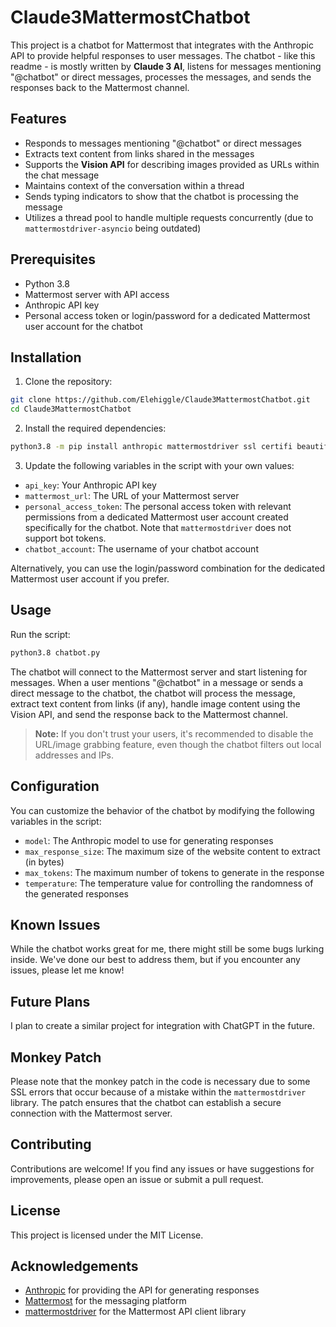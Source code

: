 # Claude3MattermostChatbot

This project is a chatbot for Mattermost that integrates with the Anthropic API to provide helpful responses to user messages. The chatbot - like this readme - is mostly written by **Claude 3 AI**, listens for messages mentioning "@chatbot" or direct messages, processes the messages, and sends the responses back to the Mattermost channel.

## Features

- Responds to messages mentioning "@chatbot" or direct messages
- Extracts text content from links shared in the messages
- Supports the **Vision API** for describing images provided as URLs within the chat message
- Maintains context of the conversation within a thread
- Sends typing indicators to show that the chatbot is processing the message
- Utilizes a thread pool to handle multiple requests concurrently (due to `mattermostdriver-asyncio` being outdated)

## Prerequisites

- Python 3.8
- Mattermost server with API access
- Anthropic API key
- Personal access token or login/password for a dedicated Mattermost user account for the chatbot

## Installation

1. Clone the repository:

```bash
git clone https://github.com/Elehiggle/Claude3MattermostChatbot.git
cd Claude3MattermostChatbot
```

2. Install the required dependencies:

```bash
python3.8 -m pip install anthropic mattermostdriver ssl certifi beautifulsoup4 pillow httpx
```

3. Update the following variables in the script with your own values:

- `api_key`: Your Anthropic API key
- `mattermost_url`: The URL of your Mattermost server
- `personal_access_token`: The personal access token with relevant permissions from a dedicated Mattermost user account created specifically for the chatbot. Note that `mattermostdriver` does not support bot tokens.
- `chatbot_account`: The username of your chatbot account

Alternatively, you can use the login/password combination for the dedicated Mattermost user account if you prefer.

## Usage

Run the script:

```bash
python3.8 chatbot.py
```

The chatbot will connect to the Mattermost server and start listening for messages.
When a user mentions "@chatbot" in a message or sends a direct message to the chatbot, the chatbot will process the message, extract text content from links (if any), handle image content using the Vision API, and send the response back to the Mattermost channel.

> **Note:** If you don't trust your users, it's recommended to disable the URL/image grabbing feature, even though the chatbot filters out local addresses and IPs.

## Configuration

You can customize the behavior of the chatbot by modifying the following variables in the script:

- `model`: The Anthropic model to use for generating responses
- `max_response_size`: The maximum size of the website content to extract (in bytes)
- `max_tokens`: The maximum number of tokens to generate in the response
- `temperature`: The temperature value for controlling the randomness of the generated responses

## Known Issues

While the chatbot works great for me, there might still be some bugs lurking inside. We've done our best to address them, but if you encounter any issues, please let me know!

## Future Plans

I plan to create a similar project for integration with ChatGPT in the future.

## Monkey Patch

Please note that the monkey patch in the code is necessary due to some SSL errors that occur because of a mistake within the `mattermostdriver` library. The patch ensures that the chatbot can establish a secure connection with the Mattermost server.

## Contributing

Contributions are welcome! If you find any issues or have suggestions for improvements, please open an issue or submit a pull request.

## License

This project is licensed under the MIT License.

## Acknowledgements

- [Anthropic](https://www.anthropic.com/) for providing the API for generating responses
- [Mattermost](https://mattermost.com/) for the messaging platform
- [mattermostdriver](https://github.com/Vaelor/python-mattermost-driver) for the Mattermost API client library